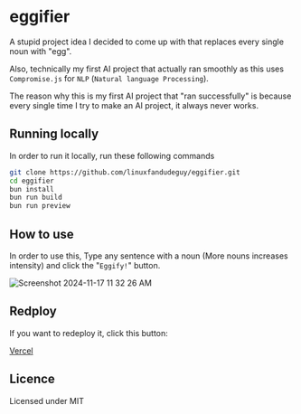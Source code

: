 # eggifier

 A stupid project idea I decided to come up with that replaces every single noun with "egg".

Also, technically my first AI project that actually ran smoothly as this uses `Compromise.js` for `NLP` (`Natural language Processing`).

The reason why this is my first AI project that "ran successfully" is because every single time I try to make an AI project, it always never works.


## Running locally

 In order to run it locally, run these following commands

```bash
git clone https://github.com/linuxfandudeguy/eggifier.git
cd eggifier
bun install
bun run build
bun run preview
```
## How to use

In order to use this, Type any sentence with a noun (More nouns increases intensity) and click the "`Eggify!`" button.

![Screenshot 2024-11-17 11 32 26 AM](https://github.com/user-attachments/assets/95393838-43f6-4a61-811a-ed6ae7b69d1d)


## Redploy

If you want to redeploy it, click this button:

[Vercel](https://vercel.com/new/git/external?repository-url=https://github.com/linuxfandudeguy/eggifier)

## Licence

Licensed under MIT
